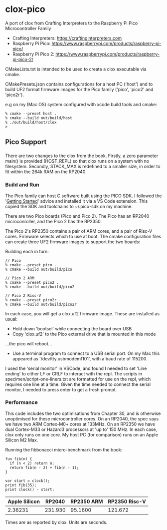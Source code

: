 # clox-pico

A port of clox from Crafting Interpreters to the Raspberry Pi Pico Microcontroller Family

 - Crafting Interpreters: https://craftinginterpreters.com
 - Raspberry Pi Pico: https://www.raspberrypi.com/products/raspberry-pi-pico/
 - Raspberry Pi Pico 2: https://www.raspberrypi.com/products/raspberry-pi-pico-2/

CMakeLists.txt is intended to be used to create a clox executable via cmake.

CMakePresets.json contains configurations for a host PC ('host') and to build
UF2 format firmware images for the Pico family ('pico', 'pico2' and 'pico2r').

e.g on my (Mac OS) system configured with xcode build tools and cmake:

```
% cmake --preset host .
% cmake --build out/build/host
% ./out/build/host/clox
>
```

## Pico Support

###

There are two changes to the clox from the book. Firstly, a zero parameter main() is provided (HOST_REPL) so that clox runs on a system with no filesystem. Secondly, STACK_MAX is redefined to a smaller size, in order to fit within the 264k RAM on the RP2040.

### Build and Run

The Pico family can host C software built using the PICO SDK. I followed the '[Getting Started](https://www.raspberrypi.com/documentation/microcontrollers/c_sdk.html)' advice and installed it via a VS Code extension. This copied the SDK and toolchains to ~/.pico-sdk on my machine.

There are two Pico boards (Pico and Pico 2). The Pico has an RP2040 microconroller, and the Pico 2 has the RP2350.

The Pico 2's RP2350 contains a pair of ARM cores, and a pair of Risc-V cores. Firmware selects which to use at boot. The cmake configuration files can create three UF2 firmware images to support the two boards:

Building each in turn:

```
// Pico
% cmake --preset pico .
% cmake --build out/build/pico

// Pico 2 ARM
% cmake --preset pico2 .
% cmake --build out/build/pico2

// Pico 2 Risc-V
% cmake --preset pico2r .
% cmake --build out/build/pico2r
```

In each case, you will get a clox.uf2 firmware image. These are installed as usual:

 - Hold down 'bootsel' while connecting the board over USB
 - Copy 'clox.uf2' to the Pico external drive that is mounted in this mode

...the pico will reboot...

 - Use a terminal program to connect to a USB serial port. On my Mac this appeared as '/dev/tty.usbmodem1101', with a baud rate of 115200.

I used the 'serial monitor' in VSCode, and found I needed to set 'Line ending' to either LF or CRLF to interact with the repl. The scripts in specimen/script-one-liners.txt are formatted for use on the repl, which requires one line at a time. Given the time needed to connect the serial monitor, I needed to press enter to get a fresh prompt.

### Performance

This code includes the two optimisations from Chapter 30, and is otherwise unoptimised for these microcontroller cores. On an RP2040, the spec says we have two ARM Cortex-M0+ cores at 133MHz. On an RP2350 we have dual Cortex-M33 or Hazard3 processors at 'up to' 150 MHz. In each case, clox only runs on one core. My host PC (for comparison) runs on an Apple Silicon M2 Max.

Running the fibbonacci micro-benchmark from the book:

```
fun fib(n) {
  if (n < 2) return n;
  return fib(n - 2) + fib(n - 1);
}

var start = clock();
print fib(35);
print clock() - start;
```

| Apple Silicon | RP2040 | RP2350 ARM | RP2350 Risc-V |
| --- | --- | --- | --- |
| 2.36231 | 231.930 | 95.1600 | 121.672 |

Times are as reported by clox. Units are seconds.